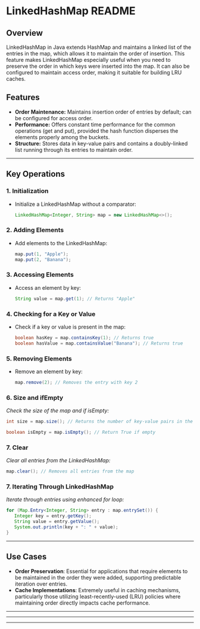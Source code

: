 # LinkedHashMap README

## Overview

LinkedHashMap in Java extends HashMap and maintains a linked list of the entries in the map, which allows it to maintain the order of insertion. This feature makes LinkedHashMap especially useful when you need to preserve the order in which keys were inserted into the map. It can also be configured to maintain access order, making it suitable for building LRU caches.

## Features

- **Order Maintenance:** Maintains insertion order of entries by default; can be configured for access order.
- **Performance:** Offers constant time performance for the common operations (get and put), provided the hash function disperses the elements properly among the buckets.
- **Structure:** Stores data in key-value pairs and contains a doubly-linked list running through its entries to maintain order.

---

## Key Operations

### 1. Initialization

- Initialize a LinkedHashMap without a comparator:

   ```java
   LinkedHashMap<Integer, String> map = new LinkedHashMap<>();
   ```

### 2. Adding Elements

- Add elements to the LinkedHashMap:

   ```java
   map.put(1, "Apple");
   map.put(2, "Banana");
   ```

### 3. Accessing Elements

- Access an element by key:

   ```java
   String value = map.get(1); // Returns "Apple"
   ```

### 4. Checking for a Key or Value

- Check if a key or value is present in the map:

   ```java
   boolean hasKey = map.containsKey(1); // Returns true
   boolean hasValue = map.containsValue("Banana"); // Returns true
   ```

### 5. Removing Elements

- Remove an element by key:

   ```java
   map.remove(2); // Removes the entry with key 2
   ```

### 6. Size and ifEmpty
*Check the size of the map and if isEmpty:*
```java 
int size = map.size(); // Returns the number of key-value pairs in the map 
```
```java 
boolean isEmpty = map.isEmpty(); // Return True if empty
```

### 7. Clear
*Clear all entries from the LinkedHashMap:*
```java 
map.clear(); // Removes all entries from the map 
```

### 7. Iterating Through LinkedHashMap
*Iterate through entries using enhanced for loop:*
```java
for (Map.Entry<Integer, String> entry : map.entrySet()) {
   Integer key = entry.getKey();
   String value = entry.getValue();
   System.out.println(key + ": " + value);
}
```

---

## Use Cases

- **Order Preservation**: Essential for applications that require elements to be maintained in the order they were added, supporting predictable iteration over entries.
- **Cache Implementations**: Extremely useful in caching mechanisms, particularly those utilizing least-recently-used (LRU) policies where maintaining order directly impacts cache performance.


---

---

---